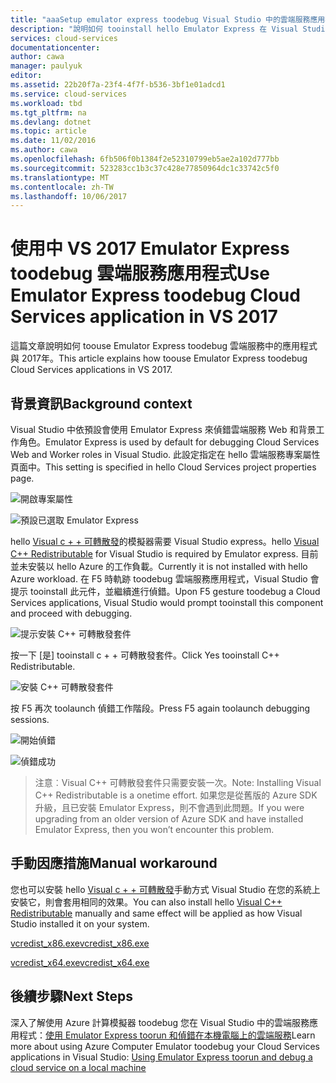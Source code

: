 ```yaml
---
title: "aaaSetup emulator express toodebug Visual Studio 中的雲端服務應用程式 |Microsoft 文件"
description: "說明如何 tooinstall hello Emulator Express 在 Visual Studio 中的 c + + 可轉散發套件 tooenable"
services: cloud-services
documentationcenter: 
author: cawa
manager: paulyuk
editor: 
ms.assetid: 22b20f7a-23f4-4f7f-b536-3bf1e01adcd1
ms.service: cloud-services
ms.workload: tbd
ms.tgt_pltfrm: na
ms.devlang: dotnet
ms.topic: article
ms.date: 11/02/2016
ms.author: cawa
ms.openlocfilehash: 6fb506f0b1384f2e52310799eb5ae2a102d777bb
ms.sourcegitcommit: 523283cc1b3c37c428e77850964dc1c33742c5f0
ms.translationtype: MT
ms.contentlocale: zh-TW
ms.lasthandoff: 10/06/2017
---
```

# <a name="use-emulator-express-toodebug-cloud-services-application-in-vs-2017"></a><span data-ttu-id="64b48-103">使用中 VS 2017 Emulator Express toodebug 雲端服務應用程式</span><span class="sxs-lookup"><span data-stu-id="64b48-103">Use Emulator Express toodebug Cloud Services application in VS 2017</span></span>
<span data-ttu-id="64b48-104">這篇文章說明如何 toouse Emulator Express toodebug 雲端服務中的應用程式與 2017年。</span><span class="sxs-lookup"><span data-stu-id="64b48-104">This article explains how toouse Emulator Express toodebug Cloud Services applications in VS 2017.</span></span>

## <a name="background-context"></a><span data-ttu-id="64b48-105">背景資訊</span><span class="sxs-lookup"><span data-stu-id="64b48-105">Background context</span></span>
<span data-ttu-id="64b48-106">Visual Studio 中依預設會使用 Emulator Express 來偵錯雲端服務 Web 和背景工作角色。</span><span class="sxs-lookup"><span data-stu-id="64b48-106">Emulator Express is used by default for debugging Cloud Services Web and Worker roles in Visual Studio.</span></span> <span data-ttu-id="64b48-107">此設定指定在 hello 雲端服務專案屬性頁面中。</span><span class="sxs-lookup"><span data-stu-id="64b48-107">This setting is specified in hello Cloud Services project properties page.</span></span>

![開啟專案屬性][0]

![預設已選取 Emulator Express][1]

<span data-ttu-id="64b48-110">hello [Visual c + + 可轉散發][ Visual C++ Redistributable]的模擬器需要 Visual Studio express。</span><span class="sxs-lookup"><span data-stu-id="64b48-110">hello [Visual C++ Redistributable][Visual C++ Redistributable] for Visual Studio is required by Emulator express.</span></span> <span data-ttu-id="64b48-111">目前並未安裝以 hello Azure 的工作負載。</span><span class="sxs-lookup"><span data-stu-id="64b48-111">Currently it is not installed with hello Azure workload.</span></span> <span data-ttu-id="64b48-112">在 F5 時軌跡 toodebug 雲端服務應用程式，Visual Studio 會提示 tooinstall 此元件，並繼續進行偵錯。</span><span class="sxs-lookup"><span data-stu-id="64b48-112">Upon F5 gesture toodebug a Cloud Services applications, Visual Studio would prompt tooinstall this component and proceed with debugging.</span></span>

![提示安裝 C++ 可轉散發套件][2]

<span data-ttu-id="64b48-114">按一下 [是] tooinstall c + + 可轉散發套件。</span><span class="sxs-lookup"><span data-stu-id="64b48-114">Click Yes tooinstall C++ Redistributable.</span></span>

![安裝 C++ 可轉散發套件][3]

<span data-ttu-id="64b48-116">按 F5 再次 toolaunch 偵錯工作階段。</span><span class="sxs-lookup"><span data-stu-id="64b48-116">Press F5 again toolaunch debugging sessions.</span></span>

![開始偵錯][4]

![偵錯成功][5]

> <span data-ttu-id="64b48-119">注意︰Visual C++ 可轉散發套件只需要安裝一次。</span><span class="sxs-lookup"><span data-stu-id="64b48-119">Note: Installing Visual C++ Redistributable is a onetime effort.</span></span> <span data-ttu-id="64b48-120">如果您是從舊版的 Azure SDK 升級，且已安裝 Emulator Express，則不會遇到此問題。</span><span class="sxs-lookup"><span data-stu-id="64b48-120">If you were upgrading from an older version of Azure SDK and have installed Emulator Express, then you won’t encounter this problem.</span></span>
> 
> 

## <a name="manual-workaround"></a><span data-ttu-id="64b48-121">手動因應措施</span><span class="sxs-lookup"><span data-stu-id="64b48-121">Manual workaround</span></span>
<span data-ttu-id="64b48-122">您也可以安裝 hello [Visual c + + 可轉散發][ Visual C++ Redistributable]手動方式 Visual Studio 在您的系統上安裝它，則會套用相同的效果。</span><span class="sxs-lookup"><span data-stu-id="64b48-122">You can also install hello [Visual C++ Redistributable][Visual C++ Redistributable] manually and same effect will be applied as how Visual Studio installed it on your system.</span></span>

<span data-ttu-id="64b48-123">[vcredist_x86.exe][vcredist_x86.exe]</span><span class="sxs-lookup"><span data-stu-id="64b48-123">[vcredist_x86.exe][vcredist_x86.exe]</span></span>

<span data-ttu-id="64b48-124">[vcredist_x64.exe][vcredist_x64.exe]</span><span class="sxs-lookup"><span data-stu-id="64b48-124">[vcredist_x64.exe][vcredist_x64.exe]</span></span>

## <a name="next-steps"></a><span data-ttu-id="64b48-125">後續步驟</span><span class="sxs-lookup"><span data-stu-id="64b48-125">Next Steps</span></span>
<span data-ttu-id="64b48-126">深入了解使用 Azure 計算模擬器 toodebug 您在 Visual Studio 中的雲端服務應用程式：[使用 Emulator Express toorun 和偵錯在本機電腦上的雲端服務][Using Emulator Express toorun and debug a cloud service on a local machine]</span><span class="sxs-lookup"><span data-stu-id="64b48-126">Learn more about using Azure Computer Emulator toodebug your Cloud Services applications in Visual Studio: [Using Emulator Express toorun and debug a cloud service on a local machine][Using Emulator Express toorun and debug a cloud service on a local machine]</span></span>

[Visual C++ Redistributable]:https://www.microsoft.com/en-us/download/details.aspx?id=30679
[vcredist_x86.exe]:https://download.microsoft.com/download/1/6/B/16B06F60-3B20-4FF2-B699-5E9B7962F9AE/VSU_4/vcredist_x86.exe
[vcredist_x64.exe]:https://download.microsoft.com/download/1/6/B/16B06F60-3B20-4FF2-B699-5E9B7962F9AE/VSU_4/vcredist_x64.exe
[Using Emulator Express toorun and debug a cloud service on a local machine]:https://azure.microsoft.com/en-us/documentation/articles/vs-azure-tools-emulator-express-debug-run/

[0]: ./media/cloud-services-emulator-express-fix/vs-05.png
[1]: ./media/cloud-services-emulator-express-fix/vs-06.png
[2]: ./media/cloud-services-emulator-express-fix/vs-01.png
[3]: ./media/cloud-services-emulator-express-fix/vs-02.png
[4]: ./media/cloud-services-emulator-express-fix/vs-03.png
[5]: ./media/cloud-services-emulator-express-fix/vs-04.png
